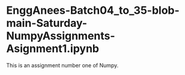 # EnggAnees-Batch04_to_35-blob-main-Saturday-NumpyAssignments-Asignment1.ipynb
This is an assignment number one of Numpy.
